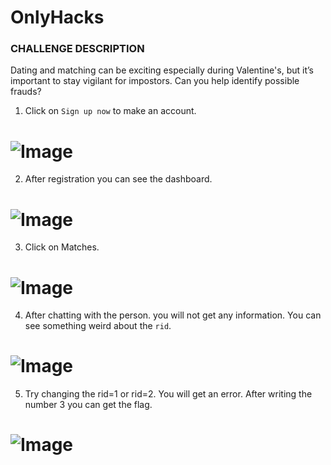 # OnlyHacks

### CHALLENGE DESCRIPTION
Dating and matching can be exciting especially during Valentine's, but it’s important to stay vigilant for impostors. Can you help identify possible frauds?

1. Click on `Sign up now` to make an account.

# ![Image](https://github.com/user-attachments/assets/89e94ced-d2a8-465f-9249-fdba062832e0)

2. After registration you can see the dashboard.

# ![Image](https://github.com/user-attachments/assets/ff3c7567-e42e-44c2-85fc-c0ddc193327e)

3. Click on Matches.
# ![Image](https://github.com/user-attachments/assets/3deedf1b-5a6c-4107-9dbb-11ceba73ddbc)

4. After chatting with the person. you will not get any information. You can see something weird about the `rid`. 
# ![Image](https://github.com/user-attachments/assets/2762c5b2-14e5-4eaa-861e-1a7009943d4a)

5. Try changing the rid=1 or rid=2. You will get an error. After writing the number 3 you can get the flag.
# ![Image](https://github.com/user-attachments/assets/645f7261-25d2-49e4-915e-0839158c3ac5)
